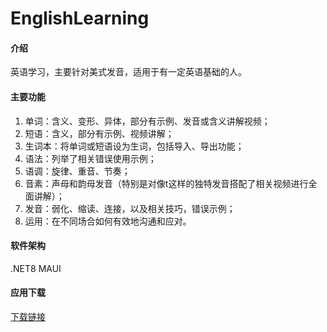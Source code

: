 # EnglishLearning
#### 介绍
英语学习，主要针对美式发音，适用于有一定英语基础的人。

#### 主要功能
1. 单词：含义、变形、异体，部分有示例、发音或含义讲解视频；
2. 短语：含义，部分有示例、视频讲解；
3. 生词本：将单词或短语设为生词，包括导入、导出功能；
4. 语法：列举了相关错误使用示例；
5. 语调：旋律、重音、节奏；
6. 音素：声母和韵母发音（特别是对像t这样的独特发音搭配了相关视频进行全面讲解）；
7. 发音：弱化、缩读、连接，以及相关技巧，错误示例；
8. 运用：在不同场合如何有效地沟通和应对。

#### 软件架构
.NET8 MAUI

#### 应用下载
[下载链接](https://pan.baidu.com/s/1NhF4YA7FVI6HIbaMiNCrPA?pwd=ycan)

